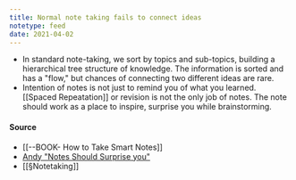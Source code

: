 ```yaml
---
title: Normal note taking fails to connect ideas
notetype: feed
date: 2021-04-02
---
```


- In standard note-taking, we sort by topics and sub-topics, building a hierarchical tree structure of knowledge. The information is sorted and has a "flow," but chances of connecting two different ideas are rare. 
- Intention of notes is not just to remind you of what you learned. [[Spaced Repeatation]] or revision is not the only job of notes. The note should work as a place to inspire, surprise you while brainstorming. 

#### Source
- [[--BOOK- How to Take Smart Notes]]
- [Andy "Notes Should Surprise you"](https://notes.andymatuschak.org/Notes_should_surprise_you)
- [[§Notetaking]]